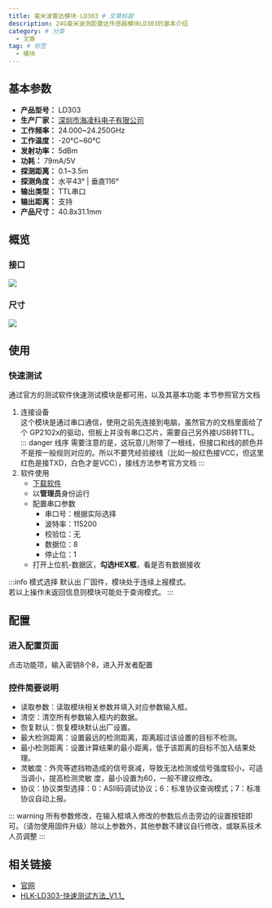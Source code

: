 ```yaml
---
title: 毫米波雷达模块-LD303 # 文章标题
description: 24G毫米波测距雷达传感器模块LD303的基本介绍
category: # 分类
  - 文章
tag: # 标签
  - 模块
---
```


## 基本参数
- **产品型号：** LD303
- **生产厂家：** [深圳市海凌科电子有限公司](https://www.hlktech.com/Index.html)
- **工作频率：** 24.000~24.250GHz
- **工作温度：** -20°C~60°C
- **发射功率：** 5dBm
- **功耗：** 79mA/5V
- **探测距离：** 0.1~3.5m
- **探测角度：** 水平43° | 垂直116°
- **输出类型：** TTL串口
- **输出距离：** 支持
- **产品尺寸：** 40.8x31.1mm

## 概览
### 接口
![](https://img.lycm.xyz/img/20220606172456.png)
### 尺寸
![](https://img.lycm.xyz/img/20220606173137.png)

## 使用
### 快速测试
通过官方的测试软件快速测试模块是都可用，以及其基本功能
本节参照官方文档
1. 连接设备  
这个模块是通过串口通信，使用之前先连接到电脑，虽然官方的文档里面给了个 GP2102x的驱动，但板上并没有串口芯片，需要自己另外接USB转TTL。  
::: danger 线序
需要注意的是，这玩意儿附带了一根线，但接口和线的颜色并不是按一般规则对应的。所以不要凭经验接线（比如一般红色接VCC，但这里红色是接TXD，白色才是VCC），接线方法参考官方文档
:::
2. 软件使用
	- [下载软件](http://h.hlktech.com/download/HLK-LD303-24G/3/LD%E9%9B%B7%E8%BE%BE%E6%B5%8B%E8%AF%95%E5%B7%A5%E5%85%B7.zip)
	- 以**管理员**身份运行
	- 配置串口参数
		- 串口号：根据实际选择
		- 波特率：115200
		- 校验位：无
		- 数据位：8
		- 停止位：1
	- 打开上位机-数据区，**勾选HEX框**，看是否有数据接收

:::info 模式选择
默认出 厂固件，模块处于连续上报模式。  
若以上操作未返回信息则模块可能处于查询模式。
:::

## 配置
### 进入配置页面
点击功能项，输入密钥8个8，进入开发者配置
### 控件简要说明
- 读取参数：读取模块相关参数并填入对应参数输入框。 
- 清空：清空所有参数输入框内的数据。 
- 恢复默认：恢复模块默认出厂设置。 
- 最大检测距离：设置最远的检测距离，距离超过该设置的目标不检测。 
- 最小检测距离：设置计算结果的最小距离，低于该距离的目标不加入结果处理。 
- 灵敏度：外壳等遮挡物造成的信号衰减，导致无法检测或信号强度较小，可适当调小，提高检测灵敏 度，最小设置为60，一般不建议修改。 
- 协议：协议类型选择：0：ASII码调试协议；6：标准协议查询模式；7：标准协议自动上报。

::: warning
所有参数修改，在输入框填入修改的参数后点击旁边的设置按钮即可。（请勿使用固件升级）除以上参数外，其他参数不建议自行修改，或联系技术人员调整
:::
## 相关链接
- [官网](https://www.hlktech.com/Goods-94.html)
- [HLK-LD303-快速测试方法_V1.1_](http://h.hlktech.com/download/HLK-LD303-24G/1/HLK-LD303-%E5%BF%AB%E9%80%9F%E6%B5%8B%E8%AF%95%E6%96%B9%E6%B3%95_V1.1.pdf)